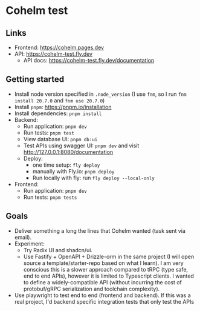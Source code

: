 # Cohelm test

## Links
- Frontend: https://cohelm.pages.dev
- API: https://cohelm-test.fly.dev
  - API docs: https://cohelm-test.fly.dev/documentation

## Getting started

- Install node version specified in `.node_version` (I use `fnm`, so I run `fnm install 20.7.0` and `fnm use 20.7.0`)
- Install `pnpm`: https://pnpm.io/installation
- Install dependencies: `pnpm install`
- Backend:
  - Run application: `pnpm dev`
  - Run tests: `pnpm test`
  - View database UI: `pnpm db:ui`
  - Test APIs using swagger UI: `pnpm dev` and visit http://127.0.0.1:8080/documentation
  - Deploy: 
    - one time setup: `fly deploy`
    - manually with Fly.io: `pnpm deploy`
    - Run locally with fly: run `fly deploy --local-only`
- Frontend:
  - Run application: `pnpm dev`
  - Run tests: `pnpm tests`

## Goals
- Deliver something a long the lines that Cohelm wanted (task sent via email).
- Experiment:
  - Try Radix UI and shadcn/ui.
  - Use Fastify + OpenAPI + Drizzle-orm in the same project (I will open source a template/starter-repo based on what I learn). I am very conscious this is a slower approach compared to tRPC (type safe, end to end APIs), however it is limited to Typescript clients. I wanted to define a widely-compatible API (without incurring the cost of protobuf/gRPC serialization and toolchain complexity).
- Use playwright to test end to end (frontend and backend). If this was a real project, I'd backend specific integration tests that only test the APIs
